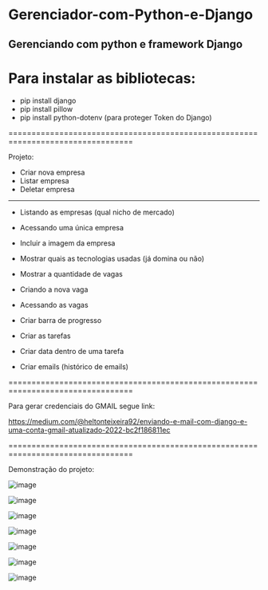 # Gerenciador-com-Python-e-Django

## Gerenciando com python e framework Django


# Para instalar as bibliotecas:

- pip install django
- pip install pillow
- pip install python-dotenv (para proteger Token do Django)

=================================================================================

Projeto:

- Criar nova empresa
- Listar empresa
- Deletar empresa

----------------------------------------------------------

- Listando as empresas (qual nicho de mercado)
- Acessando uma única empresa
- Incluir a imagem da empresa
- Mostrar quais as tecnologias usadas (já domina ou não) 
- Mostrar a quantidade de vagas

- Criando a nova vaga
- Acessando as vagas

- Criar barra de progresso
- Criar as tarefas
- Criar data dentro de uma tarefa
- Criar emails (histórico de emails)

=================================================================================

Para gerar credenciais do GMAIL segue link: 

https://medium.com/@heltonteixeira92/enviando-e-mail-com-django-e-uma-conta-gmail-atualizado-2022-bc2f186811ec

=================================================================================

Demonstração do projeto:

![image](https://user-images.githubusercontent.com/43301551/201480696-78c01dff-8a5e-4403-8fb8-5449bfff2289.png)

![image](https://user-images.githubusercontent.com/43301551/201480704-04771a26-743a-48b8-90e5-23242d4f671e.png)

![image](https://user-images.githubusercontent.com/43301551/201480713-6615373f-6ca3-43d0-8782-61014e1d096a.png)

![image](https://user-images.githubusercontent.com/43301551/201480727-03b3297b-82f4-4e65-b973-04deb8613123.png)

![image](https://user-images.githubusercontent.com/43301551/201480733-70711d3c-a423-4e57-bd0f-451662159222.png)

![image](https://user-images.githubusercontent.com/43301551/201480737-a9194520-5bf3-4989-ba8c-bf24890548b3.png)

![image](https://user-images.githubusercontent.com/43301551/201480743-ffdb7769-7420-46e6-921d-5dbed862b8b2.png)



